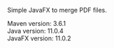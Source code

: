 Simple JavaFX to merge PDF files.

Maven version:  3.6.1 <br />
Java version:   11.0.4 <br />
JavaFX version: 11.0.2 <br />
